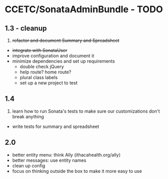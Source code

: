 # CCETC/SonataAdminBundle - TODO

## 1.3 - cleanup
1. <del>refactor and document Summary and Spreadsheet
- <del>integrate with SonataUser
- improve configuration and document it
- minimize dependencies and set up requirements
	- double check jQuery
	- help route? home route?
	- plural class labels
	- set up a new project to test

## 1.4
1. learn how to run Sonata's tests to make sure our customizations don't break anything
- write tests for summary and spreadsheet

## 2.0
- better entity menu: think Ally (ithacahealth.org/ally)
- better messages: use entity names
- clean up config
- focus on thinking outside the box to make it more easy to use